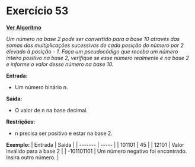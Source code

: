 # Exercício 53

[**Ver Algoritmo**](Algoritmo53.md)

*Um número na base 2 pode ser convertido para a base 10 através das somas das multiplicações sucessivas de cada posição do número por 2 elevado à posição - 1. Faça um pseudocódigo que receba um número inteiro positivo na base 2, verifique se esse número realmente é na base 2 e informe o valor desse número na base 10.*

**Entrada:**
- Um número binário n.

**Saída:**
- O valor de n na base decimal.

**Restrições:**
- n precisa ser positivo e estar na base 2.

**Exemplo:**
| Entrada | Saída |
| ------- | ----- |
| 101101 | 45 |
| 12101 | Valor inválido para a base 2 |
| -101101101 | Um número negativo foi encontrado. Insira outro número. |
